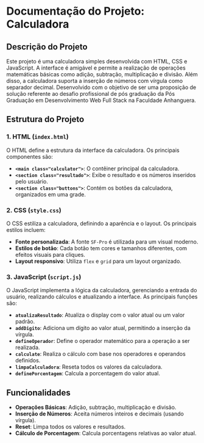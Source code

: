 # Documentação do Projeto: Calculadora

## Descrição do Projeto

Este projeto é uma calculadora simples desenvolvida com HTML, CSS e JavaScript. A interface é amigável e permite a realização de operações matemáticas básicas como adição, subtração, multiplicação e divisão. Além disso, a calculadora suporta a inserção de números com vírgula como separador decimal. Desenvolvido com o objetivo de ser uma proposição de solução referente ao desafio profissional de pós graduação da Pós Graduação em Desenvolvimento Web Full Stack na Faculdade Anhanguera.

## Estrutura do Projeto

### 1. HTML (`index.html`)

O HTML define a estrutura da interface da calculadora. Os principais componentes são:

- **`<main class="calculator">`**: O contêiner principal da calculadora.
- **`<section class="resultado">`**: Exibe o resultado e os números inseridos pelo usuário.
- **`<section class="buttons">`**: Contém os botões da calculadora, organizados em uma grade.



### 2. CSS (`style.css`)

O CSS estiliza a calculadora, definindo a aparência e o layout. Os principais estilos incluem:

- **Fonte personalizada**: A fonte `SF-Pro` é utilizada para um visual moderno.
- **Estilos de botão**: Cada botão tem cores e tamanhos diferentes, com efeitos visuais para cliques.
- **Layout responsivo**: Utiliza `flex` e `grid` para um layout organizado.


### 3. JavaScript (`script.js`)

O JavaScript implementa a lógica da calculadora, gerenciando a entrada do usuário, realizando cálculos e atualizando a interface. As principais funções são:

- **`atualizaResultado`**: Atualiza o display com o valor atual ou um valor padrão.
- **`addDigito`**: Adiciona um dígito ao valor atual, permitindo a inserção da vírgula.
- **`defineOperador`**: Define o operador matemático para a operação a ser realizada.
- **`calculate`**: Realiza o cálculo com base nos operadores e operandos definidos.
- **`limpaCalculadora`**: Reseta todos os valores da calculadora.
- **`definePorcentagem`**: Calcula a porcentagem do valor atual.



## Funcionalidades

- **Operações Básicas**: Adição, subtração, multiplicação e divisão.
- **Inserção de Números**: Aceita números inteiros e decimais (usando vírgula).
- **Reset**: Limpa todos os valores e resultados.
- **Cálculo de Porcentagem**: Calcula porcentagens relativas ao valor atual.
